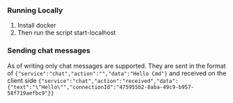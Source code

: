 ### Running Locally
1. Install docker
2. Then run the script start-localhost

### Sending chat messages
As of writing only chat messages are supported. They are sent in the format of 
`{"service":"chat","action":"","data":"Hello Cmd"}`
and received on the client side
`{"service":"chat","action":"received","data":{"text":"\"Hello\"","connectionId":"475955b2-8aba-49c9-b957-58f719aefbc9"}}`